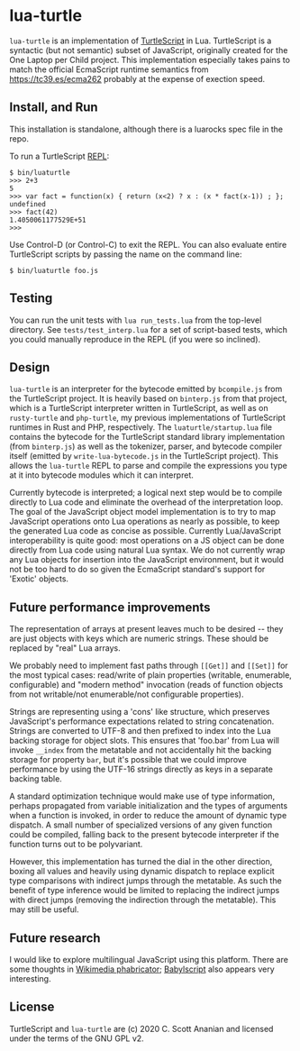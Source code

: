 # lua-turtle

`lua-turtle` is an implementation of
[TurtleScript](https://github.com/cscott/turtlescript) in
Lua.  TurtleScript is a syntactic
(but not semantic) subset of JavaScript, originally created for
the One Laptop per Child project.  This implementation especially
takes pains to match the official EcmaScript runtime semantics from
https://tc39.es/ecma262 probably at the expense of exection speed.

## Install, and Run

This installation is standalone, although there is a luarocks spec file
in the repo.

To run a TurtleScript
[REPL](http://en.wikipedia.org/wiki/Read%E2%80%93eval%E2%80%93print_loop):
```
$ bin/luaturtle
>>> 2+3
5
>>> var fact = function(x) { return (x<2) ? x : (x * fact(x-1)) ; };
undefined
>>> fact(42)
1.4050061177529E+51
>>>
```
Use Control-D (or Control-C) to exit the REPL.  You can also evaluate entire
TurtleScript scripts by passing the name on the command line:
```
$ bin/luaturtle foo.js
```

## Testing
You can run the unit tests with `lua run_tests.lua` from the top-level
directory. See `tests/test_interp.lua` for a set of script-based tests,
which you could manually reproduce in the REPL (if you were so inclined).

## Design
`lua-turtle` is an interpreter for the bytecode emitted by
`bcompile.js` from the TurtleScript project.  It is heavily based on
`binterp.js` from that project, which is a TurtleScript interpreter written
in TurtleScript, as well as on `rusty-turtle` and `php-turtle`, my previous
implementations of TurtleScript runtimes in Rust and PHP, respectively.
The `luaturtle/startup.lua` file contains the bytecode for the
TurtleScript standard library implementation (from `binterp.js`) as
well as the tokenizer, parser, and bytecode compiler itself (emitted
by `write-lua-bytecode.js` in the TurtleScript project).  This allows
the `lua-turtle` REPL to parse and compile the expressions you type
at it into bytecode modules which it can interpret.

Currently bytecode is interpreted; a logical next step would be to
compile directly to Lua code and eliminate the overhead of the
interpretation loop.  The goal of the JavaScript object model implementation
is to try to map JavaScript operations onto Lua operations as nearly
as possible, to keep the generated Lua code as concise as possible.
Currently Lua/JavaScript interoperability is quite good: most operations
on a JS object can be done directly from Lua code using natural Lua syntax.
We do not currently wrap any Lua objects for insertion into the JavaScript
environment, but it would not be too hard to do so given the EcmaScript
standard's support for 'Exotic' objects.

## Future performance improvements

The representation of arrays at present leaves much to be
desired -- they are just objects with keys which are numeric strings.
These should be replaced by "real" Lua arrays.

We probably need to implement fast paths through `[[Get]]` and `[[Set]]`
for the most typical cases: read/write of plain properties (writable,
enumerable, configurable) and "modern method" invocation (reads of
function objects from not writable/not enumerable/not configurable
properties).

Strings are representing using a 'cons' like structure, which preserves
JavaScript's performance expectations related to string concatenation.
Strings are converted to UTF-8 and then prefixed to index into the Lua
backing storage for object slots.  This ensures that 'foo.bar' from
Lua will invoke `__index` from the metatable and not accidentally hit
the backing storage for property `bar`, but it's possible that we could
improve performance by using the UTF-16 strings directly as keys in a
separate backing table.

A standard optimization technique would make use of type information,
perhaps propagated from variable initialization and the types of
arguments when a function is invoked, in order to reduce the amount of
dynamic type dispatch.  A small number of specialized versions of any
given function could be compiled, falling back to the present bytecode
interpreter if the function turns out to be polyvariant.

However, this implementation has turned the dial in the other direction,
boxing all values and heavily using dynamic dispatch to replace explicit
type comparisons with indirect jumps through the metatable.  As such the
benefit of type inference would be limited to replacing the indirect jumps
with direct jumps (removing the indirection through the metatable).  This
may still be useful.

## Future research

I would like to explore multilingual JavaScript using this platform.
There are some thoughts in
[Wikimedia phabricator](https://phabricator.wikimedia.org/T230665);
[Babylscript](http://www.babylscript.com/) also appears very interesting.

## License

TurtleScript and `lua-turtle` are (c) 2020 C. Scott Ananian and
licensed under the terms of the GNU GPL v2.
